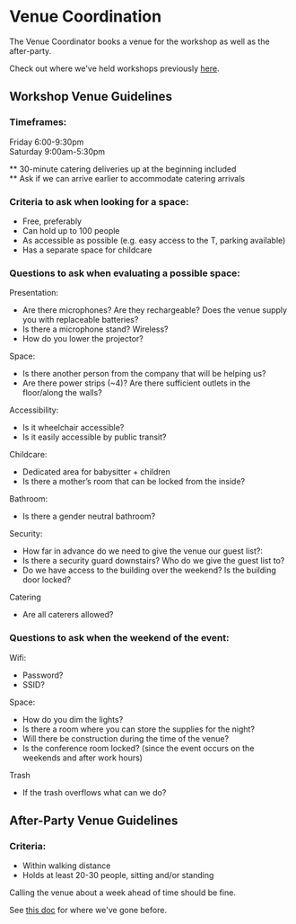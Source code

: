 # Venue Coordination

The Venue Coordinator books a venue for the workshop as well as the after-party.

Check out where we've held workshops previously
[here](./previous-workshop-venues.md).


## Workshop Venue Guidelines
### Timeframes:
Friday 6:00-9:30pm
<br>
Saturday 9:00am-5:30pm

** 30-minute catering deliveries up at the beginning included <br>
** Ask if we can arrive earlier to accommodate catering arrivals

### Criteria to ask when looking for a space:
* Free, preferably
* Can hold up to 100 people
* As accessible as possible (e.g. easy access to the T, parking available)
* Has a separate space for childcare

### Questions to ask when evaluating a possible space:
Presentation:
* Are there microphones? Are they rechargeable? Does the venue supply you with replaceable batteries?
* Is there a microphone stand? Wireless?
* How do you lower the projector?

Space:
* Is there another person from the company that will be helping us?
* Are there power strips (~4)? Are there sufficient outlets in the floor/along the walls?

Accessibility:
* Is it wheelchair accessible?
* Is it easily accessible by public transit?

Childcare:
* Dedicated area for babysitter + children
* Is there a mother’s room that can be locked from the inside?

Bathroom:
* Is there a gender neutral bathroom?

Security:
* How far in advance do we need to give the venue our guest list?:
* Is there a security guard downstairs? Who do we give the guest list to?
* Do we have access to the building over the weekend? Is the building door locked?

Catering
* Are all caterers allowed?

### Questions to ask when the weekend of the event:

Wifi:
* Password?
* SSID?

Space:
* How do you dim the lights?
* Is there a room where you can store the supplies for the night?
* Will there be construction during the time of the venue?
* Is the conference room locked? (since the event occurs on the weekends and after work hours)

Trash
* If the trash overflows what can we do?

## After-Party Venue Guidelines

### Criteria:

* Within walking distance
* Holds at least 20-30 people, sitting and/or standing

Calling the venue about a week ahead of time should be fine.

See [this doc](./previous-after-party-venues.md) for where we've gone before.
